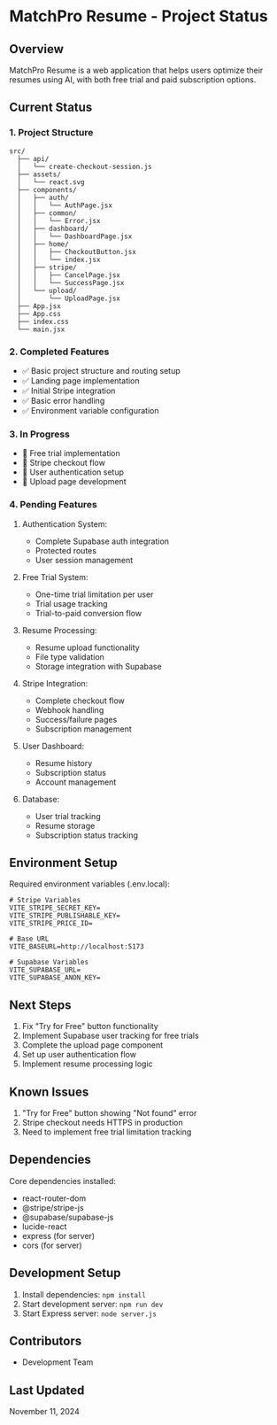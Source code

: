 # MatchPro Resume - Project Status

## Overview
MatchPro Resume is a web application that helps users optimize their resumes using AI, with both free trial and paid subscription options.

## Current Status

### 1. Project Structure
```
src/
  ├── api/
  │   └── create-checkout-session.js
  ├── assets/
  │   └── react.svg
  ├── components/
  │   ├── auth/
  │   │   └── AuthPage.jsx
  │   ├── common/
  │   │   └── Error.jsx
  │   ├── dashboard/
  │   │   └── DashboardPage.jsx
  │   ├── home/
  │   │   ├── CheckoutButton.jsx
  │   │   └── index.jsx
  │   ├── stripe/
  │   │   ├── CancelPage.jsx
  │   │   └── SuccessPage.jsx
  │   └── upload/
  │       └── UploadPage.jsx
  ├── App.jsx
  ├── App.css
  ├── index.css
  └── main.jsx
```

### 2. Completed Features
- ✅ Basic project structure and routing setup
- ✅ Landing page implementation
- ✅ Initial Stripe integration
- ✅ Basic error handling
- ✅ Environment variable configuration

### 3. In Progress
- 🚧 Free trial implementation
- 🚧 Stripe checkout flow
- 🚧 User authentication setup
- 🚧 Upload page development

### 4. Pending Features
1. Authentication System:
   - Complete Supabase auth integration
   - Protected routes
   - User session management

2. Free Trial System:
   - One-time trial limitation per user
   - Trial usage tracking
   - Trial-to-paid conversion flow

3. Resume Processing:
   - Resume upload functionality
   - File type validation
   - Storage integration with Supabase

4. Stripe Integration:
   - Complete checkout flow
   - Webhook handling
   - Success/failure pages
   - Subscription management

5. User Dashboard:
   - Resume history
   - Subscription status
   - Account management

6. Database:
   - User trial tracking
   - Resume storage
   - Subscription status tracking

## Environment Setup
Required environment variables (.env.local):
```
# Stripe Variables
VITE_STRIPE_SECRET_KEY=
VITE_STRIPE_PUBLISHABLE_KEY=
VITE_STRIPE_PRICE_ID=

# Base URL
VITE_BASEURL=http://localhost:5173

# Supabase Variables
VITE_SUPABASE_URL=
VITE_SUPABASE_ANON_KEY=
```

## Next Steps
1. Fix "Try for Free" button functionality
2. Implement Supabase user tracking for free trials
3. Complete the upload page component
4. Set up user authentication flow
5. Implement resume processing logic

## Known Issues
1. "Try for Free" button showing "Not found" error
2. Stripe checkout needs HTTPS in production
3. Need to implement free trial limitation tracking

## Dependencies
Core dependencies installed:
- react-router-dom
- @stripe/stripe-js
- @supabase/supabase-js
- lucide-react
- express (for server)
- cors (for server)

## Development Setup
1. Install dependencies: `npm install`
2. Start development server: `npm run dev`
3. Start Express server: `node server.js`

## Contributors
- Development Team

## Last Updated
November 11, 2024